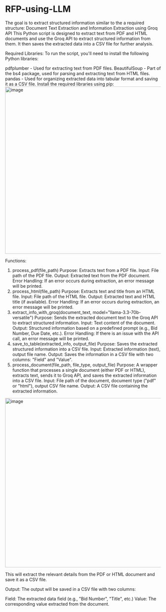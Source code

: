 # RFP-using-LLM
The goal is to extract structured information similar to the a required structure:
Document Text Extraction and Information Extraction using Groq API
This Python script is designed to extract text from PDF and HTML documents and use the Groq API to extract structured information from them. It then saves the extracted data into a CSV file for further analysis.

Required Libraries:
To run the script, you'll need to install the following Python libraries:

pdfplumber - Used for extracting text from PDF files.
BeautifulSoup - Part of the bs4 package, used for parsing and extracting text from HTML files.
pandas - Used for organizing extracted data into tabular format and saving it as a CSV file.
Install the required libraries using pip:
<img width="541" alt="image" src="https://github.com/user-attachments/assets/7440658e-e65a-40f8-9b31-1fc0b1ea63aa" />

Functions:
1. process_pdf(file_path)
Purpose: Extracts text from a PDF file.
Input: File path of the PDF file.
Output: Extracted text from the PDF document.
Error Handling: If an error occurs during extraction, an error message will be printed.
2. process_html(file_path)
Purpose: Extracts text and title from an HTML file.
Input: File path of the HTML file.
Output: Extracted text and HTML title (if available).
Error Handling: If an error occurs during extraction, an error message will be printed.
3. extract_info_with_groq(document_text, model="llama-3.3-70b-versatile")
Purpose: Sends the extracted document text to the Groq API to extract structured information.
Input: Text content of the document.
Output: Structured information based on a predefined prompt (e.g., Bid Number, Due Date, etc.).
Error Handling: If there is an issue with the API call, an error message will be printed.
4. save_to_table(extracted_info, output_file)
Purpose: Saves the extracted structured information into a CSV file.
Input: Extracted information (text), output file name.
Output: Saves the information in a CSV file with two columns: "Field" and "Value".
5. process_document(file_path, file_type, output_file)
Purpose: A wrapper function that processes a single document (either PDF or HTML), extracts text, sends it to Groq API, and saves the extracted information into a CSV file.
Input: File path of the document, document type ("pdf" or "html"), output CSV file name.
Output: A CSV file containing the extracted information.

<img width="548" alt="image" src="https://github.com/user-attachments/assets/d3489ed1-9409-4ab0-945d-b4737afed8a7" />

This will extract the relevant details from the PDF or HTML document and save it as a CSV file.

Output:
The output will be saved in a CSV file with two columns:

Field: The extracted data field (e.g., "Bid Number", "Title", etc.)
Value: The corresponding value extracted from the document.

